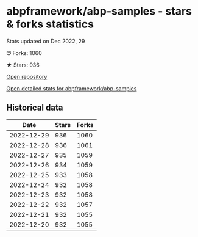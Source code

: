 # abpframework/abp-samples - stars & forks statistics

Stats updated on Dec 2022, 29

☋ Forks: 1060

★ Stars: 936

[Open repository](https://github.com/abpframework/abp-samples)

[Open detailed stats for abpframework/abp-samples](https://reviewgithub.com/rep/abpframework/abp-samples)

## Historical data
| Date | Stars | Forks |
|------|-------|-------|
| 2022-12-29 | 936 | 1060 | 
| 2022-12-28 | 936 | 1061 | 
| 2022-12-27 | 935 | 1059 | 
| 2022-12-26 | 934 | 1059 | 
| 2022-12-25 | 933 | 1058 | 
| 2022-12-24 | 932 | 1058 | 
| 2022-12-23 | 932 | 1058 | 
| 2022-12-22 | 932 | 1057 | 
| 2022-12-21 | 932 | 1055 | 
| 2022-12-20 | 932 | 1055 | 

